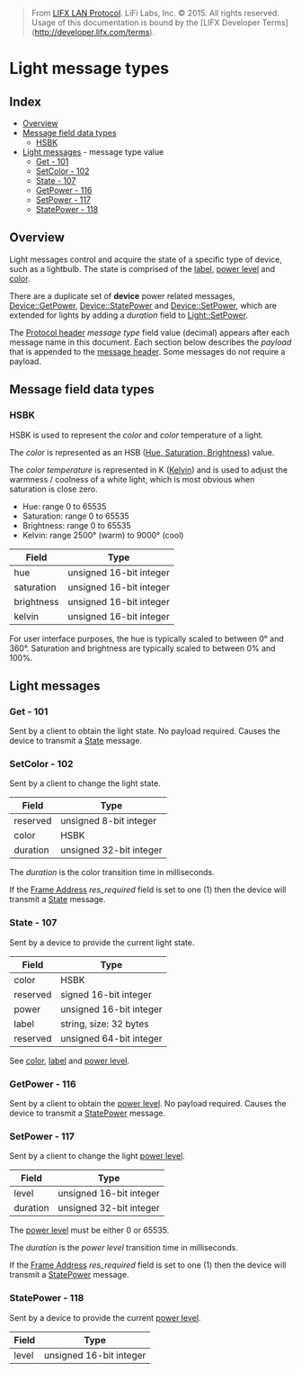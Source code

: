 > From [LIFX LAN Protocol](README.md). LiFi Labs, Inc. © 2015. All rights reserved. Usage of this documentation is bound by the [LIFX Developer  Terms] (http://developer.lifx.com/terms).

# Light message types

## Index

* [Overview](#overview)
* [Message field data types](#message-field-data-types)
  * [HSBK](#hsbk)
* [Light messages](#light-messages) - message type value
  * [Get - 101](#get---101)
  * [SetColor - 102](#setcolor---102)
  * [State - 107](#state---107)
  * [GetPower - 116](#getpower---116)
  * [SetPower - 117](#setpower---117)
  * [StatePower - 118](#statepower---118)

## Overview

Light messages control and acquire the state of a specific type of device,
such as a lightbulb.  The state is comprised of the [label](device.md#label),
[power level](device.md#power-level) and [color](#hsbk).

There are a duplicate set of __device__ power related messages,
[Device::GetPower](device.md#getpower---20),
[Device::StatePower](device.md#statepower---22) and
[Device::SetPower](device.md#setpower---21),
which are extended for lights by adding a _duration_ field to
[Light::SetPower](#setpower---117).

The [Protocol header](../header.md#protocol-header) _message type_ field value
(decimal) appears after each message name in this document.
Each section below describes the _payload_ that is appended to the
[message header](../header.md).  Some messages do not require a payload.

## Message field data types

### HSBK

HSBK is used to represent the _color_ and _color_ temperature of a light.

The _color_ is represented as an HSB
([Hue, Saturation, Brightness](http://en.wikipedia.org/wiki/HSL_and_HSV))
value.

The _color temperature_ is represented in K
([Kelvin](http://en.wikipedia.org/wiki/Color_temperature))
and is used to adjust the warmness / coolness of a
white light, which is most obvious when saturation is close zero.

* Hue: range 0 to 65535
* Saturation: range 0 to 65535
* Brightness: range 0 to 65535
* Kelvin: range 2500° (warm) to 9000° (cool)

| Field | Type |
|-------|------|
| hue | unsigned 16-bit integer |
| saturation | unsigned 16-bit integer |
| brightness | unsigned 16-bit integer |
| kelvin | unsigned 16-bit integer |

For user interface purposes, the hue is typically scaled to between 0° and 360°.
Saturation and brightness are typically scaled to between 0% and 100%.

## Light messages

### Get - 101

Sent by a client to obtain the light state.
No payload required.
Causes the device to transmit a [State](#state---107) message.

### SetColor - 102

Sent by a client to change the light state.

| Field | Type |
|-------|------|
| reserved | unsigned 8-bit integer |
| color | HSBK |
| duration | unsigned 32-bit integer |

The _duration_ is the color transition time in milliseconds.

If the [Frame Address](../header.md#frame-address) _res\_required_ field is
set to one (1) then the device will transmit a [State](#state---107) message.

### State - 107

Sent by a device to provide the current light state.

| Field | Type |
|-------|------|
| color | HSBK |
| reserved | signed 16-bit integer |
| power | unsigned 16-bit integer |
| label | string, size: 32 bytes |
| reserved | unsigned 64-bit integer |

See [color](#hsbk), [label](device.md#label) and
[power level](device.md#power-level).

### GetPower - 116

Sent by a client to obtain the [power level](device.md#power-level).
No payload required.
Causes the device to transmit a [StatePower](#statepower---118) message.

### SetPower - 117

Sent by a client to change the light [power level](device.md#power-level).

| Field | Type |
|-------|------|
| level | unsigned 16-bit integer |
| duration | unsigned 32-bit integer |

The [power level](device.md#power-level) must be either 0 or 65535.

The _duration_ is the _power level_ transition time in milliseconds.

If the [Frame Address](../header.md#frame-address) _res\_required_ field is
set to one (1) then the device will transmit a
[StatePower](#statepower---118) message.

### StatePower - 118

Sent by a device to provide the current [power level](device.md#power-level).

| Field | Type |
|-------|------|
| level | unsigned 16-bit integer |
